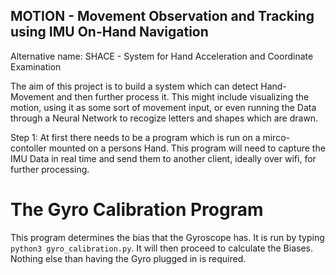 ## MOTION - Movement Observation and Tracking using IMU On-Hand Navigation

Alternative name: SHACE - System for Hand Acceleration and Coordinate Examination  

The aim of this project is to build a system which can detect Hand-Movement and then further process it. This might include visualizing the motion, using it as some sort of movement input, or even running the Data through a Neural Network to recogize letters and shapes which are drawn. 

Step 1: At first there needs to be a program which is run on a mirco-contoller mounted on a persons Hand. This program will need to capture the IMU Data in real time and send them to another client, ideally over wifi, for further processing.  

# The Gyro Calibration Program
This program determines the bias that the Gyroscope has. It is run by typing `python3 gyro_calibration.py`. It will then proceed to calculate the Biases. Nothing else than having the Gyro plugged in is required. 
